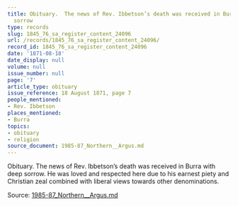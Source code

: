 ```yaml
---
title: Obituary.  The news of Rev. Ibbetson’s death was received in Burra with deep
  sorrow
type: records
slug: 1845_76_sa_register_content_24096
url: /records/1845_76_sa_register_content_24096/
record_id: 1845_76_sa_register_content_24096
date: '1871-08-18'
date_display: null
volume: null
issue_number: null
page: '7'
article_type: obituary
issue_reference: 18 August 1871, page 7
people_mentioned:
- Rev. Ibbetson
places_mentioned:
- Burra
topics:
- obituary
- religion
source_document: 1985-87_Northern__Argus.md
---
```


Obituary.  The news of Rev. Ibbetson’s death was received in Burra with deep sorrow.  He was loved and respected here due to his earnest piety and Christian zeal combined with liberal views towards other denominations.

Source: [1985-87_Northern__Argus.md](/downloads/markdown/1985-87_Northern__Argus.md)

